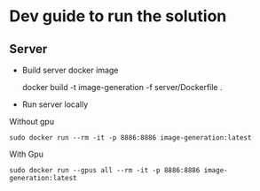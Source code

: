 # Dev guide to run the solution

## Server

- Build server docker image
    
    docker build -t image-generation -f server/Dockerfile .


- Run server locally

Without gpu

    sudo docker run --rm -it -p 8886:8886 image-generation:latest

With Gpu

    sudo docker run --gpus all --rm -it -p 8886:8886 image-generation:latest

